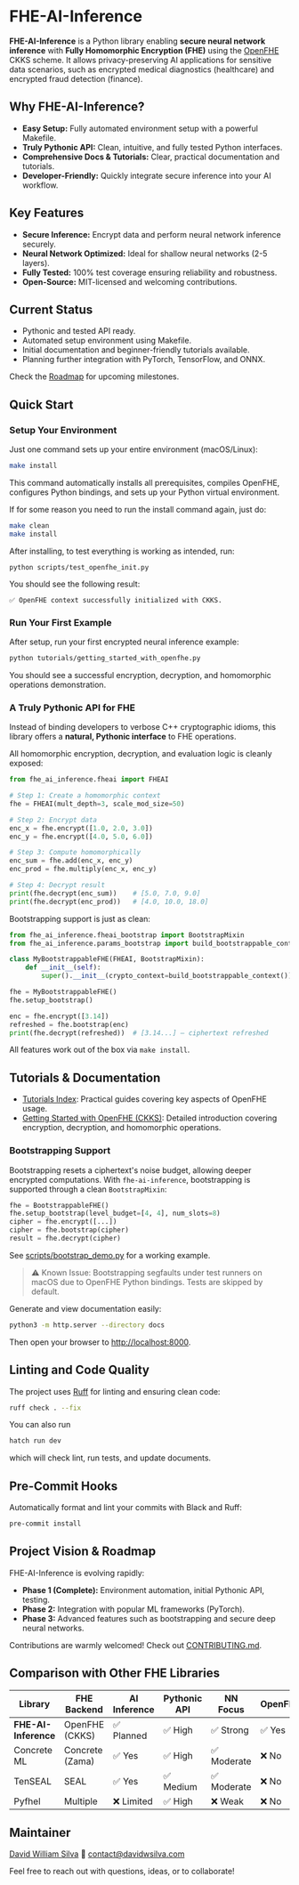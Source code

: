 # FHE-AI-Inference

**FHE-AI-Inference** is a Python library enabling **secure neural network inference** with **Fully Homomorphic Encryption (FHE)** using the [OpenFHE](https://github.com/openfheorg/openfhe-python) CKKS scheme. It allows privacy-preserving AI applications for sensitive data scenarios, such as encrypted medical diagnostics (healthcare) and encrypted fraud detection (finance).

## Why FHE-AI-Inference?

- **Easy Setup:** Fully automated environment setup with a powerful Makefile.
- **Truly Pythonic API:** Clean, intuitive, and fully tested Python interfaces.
- **Comprehensive Docs & Tutorials:** Clear, practical documentation and tutorials.
- **Developer-Friendly:** Quickly integrate secure inference into your AI workflow.

## Key Features

- **Secure Inference:** Encrypt data and perform neural network inference securely.
- **Neural Network Optimized:** Ideal for shallow neural networks (2-5 layers).
- **Fully Tested:** 100% test coverage ensuring reliability and robustness.
- **Open-Source:** MIT-licensed and welcoming contributions.

## Current Status

- Pythonic and tested API ready.
- Automated setup environment using Makefile.
- Initial documentation and beginner-friendly tutorials available.
- Planning further integration with PyTorch, TensorFlow, and ONNX.

Check the [Roadmap](ROADMAP.md) for upcoming milestones.

## Quick Start

### Setup Your Environment

Just one command sets up your entire environment (macOS/Linux):

```bash
make install
```

This command automatically installs all prerequisites, compiles OpenFHE, configures Python bindings, and sets up your Python virtual environment.

If for some reason you need to run the install command again, just do:

```bash
make clean
make install
```

After installing, to test everything is working as intended, run:

```
python scripts/test_openfhe_init.py
```

You should see the following result:

```
✅ OpenFHE context successfully initialized with CKKS.
```

### Run Your First Example

After setup, run your first encrypted neural inference example:

```bash
python tutorials/getting_started_with_openfhe.py
```

You should see a successful encryption, decryption, and homomorphic operations demonstration.

### A Truly Pythonic API for FHE

Instead of binding developers to verbose C++ cryptographic idioms, this library offers a **natural, Pythonic interface** to FHE operations.

All homomorphic encryption, decryption, and evaluation logic is cleanly exposed:

```python
from fhe_ai_inference.fheai import FHEAI

# Step 1: Create a homomorphic context
fhe = FHEAI(mult_depth=3, scale_mod_size=50)

# Step 2: Encrypt data
enc_x = fhe.encrypt([1.0, 2.0, 3.0])
enc_y = fhe.encrypt([4.0, 5.0, 6.0])

# Step 3: Compute homomorphically
enc_sum = fhe.add(enc_x, enc_y)
enc_prod = fhe.multiply(enc_x, enc_y)

# Step 4: Decrypt result
print(fhe.decrypt(enc_sum))    # [5.0, 7.0, 9.0]
print(fhe.decrypt(enc_prod))   # [4.0, 10.0, 18.0]
```

Bootstrapping support is just as clean:

```python
from fhe_ai_inference.fheai_bootstrap import BootstrapMixin
from fhe_ai_inference.params_bootstrap import build_bootstrappable_context

class MyBootstrappableFHE(FHEAI, BootstrapMixin):
    def __init__(self):
        super().__init__(crypto_context=build_bootstrappable_context())

fhe = MyBootstrappableFHE()
fhe.setup_bootstrap()

enc = fhe.encrypt([3.14])
refreshed = fhe.bootstrap(enc)
print(fhe.decrypt(refreshed))  # [3.14...] — ciphertext refreshed
```

All features work out of the box via `make install`.

## Tutorials & Documentation

- [Tutorials Index](tutorials/index.md): Practical guides covering key aspects of OpenFHE usage.
- [Getting Started with OpenFHE (CKKS)](tutorials/getting_started_with_openfhe.md): Detailed introduction covering encryption, decryption, and homomorphic operations.

### Bootstrapping Support

Bootstrapping resets a ciphertext's noise budget, allowing deeper encrypted computations. With `fhe-ai-inference`, bootstrapping is supported through a clean `BootstrapMixin`:

```python
fhe = BootstrappableFHE()
fhe.setup_bootstrap(level_budget=[4, 4], num_slots=8)
cipher = fhe.encrypt([...])
cipher = fhe.bootstrap(cipher)
result = fhe.decrypt(cipher)
```

See [scripts/bootstrap_demo.py](scripts/bootstrap_demo.py)  for a working example.

> ⚠️ Known Issue: Bootstrapping segfaults under test runners on macOS due to OpenFHE Python bindings. Tests are skipped by default.

Generate and view documentation easily:

```bash
python3 -m http.server --directory docs
```

Then open your browser to [http://localhost:8000](http://localhost:8000).

## Linting and Code Quality

The project uses [Ruff](https://docs.astral.sh/ruff/) for linting and ensuring clean code:

```bash
ruff check . --fix
```

You can also run

```bash
hatch run dev
```

which will check lint, run tests, and update documents.

## Pre-Commit Hooks

Automatically format and lint your commits with Black and Ruff:

```bash
pre-commit install
```

## Project Vision & Roadmap

FHE-AI-Inference is evolving rapidly:

- **Phase 1 (Complete):** Environment automation, initial Pythonic API, testing.
- **Phase 2:** Integration with popular ML frameworks (PyTorch).
- **Phase 3:** Advanced features such as bootstrapping and secure deep neural networks.

Contributions are warmly welcomed! Check out [CONTRIBUTING.md](CONTRIBUTING.md).

## Comparison with Other FHE Libraries

| Library | FHE Backend | AI Inference | Pythonic API | NN Focus | OpenFHE |
|---------|-------------|--------------|--------------|----------|---------|
| **FHE-AI-Inference** | OpenFHE (CKKS) | ✅ Planned | ✅ High | ✅ Strong | ✅ Yes |
| Concrete ML | Concrete (Zama) | ✅ Yes | ✅ High | ✅ Moderate | ❌ No |
| TenSEAL | SEAL | ✅ Yes | ✅ Medium | ✅ Moderate | ❌ No |
| Pyfhel | Multiple | ❌ Limited | ✅ High | ❌ Weak | ❌ No |

## Maintainer

[David William Silva](https://github.com/davidwilliam)
📧 [contact@davidwsilva.com](mailto:contact@davidwsilva.com)

Feel free to reach out with questions, ideas, or to collaborate!
